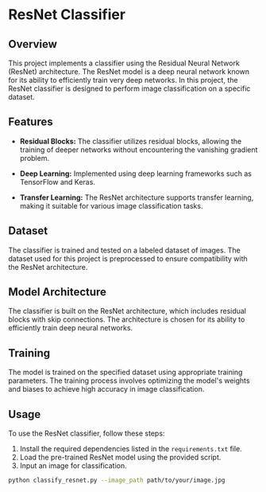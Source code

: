 # ResNet Classifier

## Overview

This project implements a classifier using the Residual Neural Network (ResNet) architecture. The ResNet model is a deep neural network known for its ability to efficiently train very deep networks. In this project, the ResNet classifier is designed to perform image classification on a specific dataset.

## Features

- **Residual Blocks:** The classifier utilizes residual blocks, allowing the training of deeper networks without encountering the vanishing gradient problem.

- **Deep Learning:** Implemented using deep learning frameworks such as TensorFlow and Keras.

- **Transfer Learning:** The ResNet architecture supports transfer learning, making it suitable for various image classification tasks.

## Dataset

The classifier is trained and tested on a labeled dataset of images. The dataset used for this project is preprocessed to ensure compatibility with the ResNet architecture.

## Model Architecture

The classifier is built on the ResNet architecture, which includes residual blocks with skip connections. The architecture is chosen for its ability to efficiently train deep neural networks.

## Training

The model is trained on the specified dataset using appropriate training parameters. The training process involves optimizing the model's weights and biases to achieve high accuracy in image classification.

## Usage

To use the ResNet classifier, follow these steps:

1. Install the required dependencies listed in the `requirements.txt` file.
2. Load the pre-trained ResNet model using the provided script.
3. Input an image for classification.

```bash
python classify_resnet.py --image_path path/to/your/image.jpg
